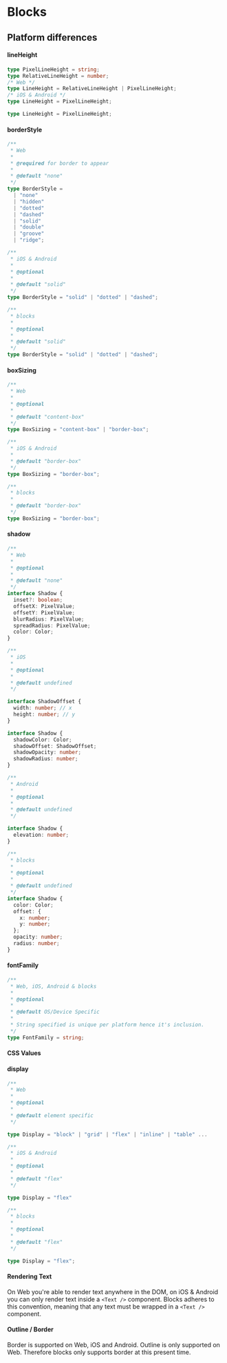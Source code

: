 # Blocks

## Platform differences

#### lineHeight

```ts
type PixelLineHeight = string;
type RelativeLineHeight = number;
/* Web */
type LineHeight = RelativeLineHeight | PixelLineHeight;
/* iOS & Android */
type LineHeight = PixelLineHeight;
```

```ts
type LineHeight = PixelLineHeight;
```

#### borderStyle

```ts
/**
 * Web
 *
 * @required for border to appear
 *
 * @default "none"
 */
type BorderStyle =
  | "none"
  | "hidden"
  | "dotted"
  | "dashed"
  | "solid"
  | "double"
  | "groove"
  | "ridge";

/**
 * iOS & Android
 *
 * @optional
 *
 * @default "solid"
 */
type BorderStyle = "solid" | "dotted" | "dashed";
```

```ts
/**
 * blocks
 *
 * @optional
 *
 * @default "solid"
 */
type BorderStyle = "solid" | "dotted" | "dashed";
```

#### boxSizing

```ts
/**
 * Web
 *
 * @optional
 *
 * @default "content-box"
 */
type BoxSizing = "content-box" | "border-box";

/**
 * iOS & Android
 *
 * @default "border-box"
 */
type BoxSizing = "border-box";
```

```ts
/**
 * blocks
 *
 * @default "border-box"
 */
type BoxSizing = "border-box";
```

#### shadow

```ts
/**
 * Web
 *
 * @optional
 *
 * @default "none"
 */
interface Shadow {
  inset?: boolean;
  offsetX: PixelValue;
  offsetY: PixelValue;
  blurRadius: PixelValue;
  spreadRadius: PixelValue;
  color: Color;
}

/**
 * iOS
 *
 * @optional
 *
 * @default undefined
 */

interface ShadowOffset {
  width: number; // x
  height: number; // y
}

interface Shadow {
  shadowColor: Color;
  shadowOffset: ShadowOffset;
  shadowOpacity: number;
  shadowRadius: number;
}

/**
 * Android
 *
 * @optional
 *
 * @default undefined
 */

interface Shadow {
  elevation: number;
}
```

```ts
/**
 * blocks
 *
 * @optional
 *
 * @default undefined
 */
interface Shadow {
  color: Color;
  offset: {
    x: number;
    y: number;
  };
  opacity: number;
  radius: number;
}
```

#### fontFamily

```ts
/**
 * Web, iOS, Android & blocks
 *
 * @optional
 *
 * @default OS/Device Specific
 *
 * String specified is unique per platform hence it's inclusion.
 */
type FontFamily = string;
```

#### CSS Values

#### display

```ts
/**
 * Web
 *
 * @optional
 *
 * @default element specific
 */

type Display = "block" | "grid" | "flex" | "inline" | "table" ...

/**
 * iOS & Android
 *
 * @optional
 *
 * @default "flex"
 */

type Display = "flex"
```

```ts
/**
 * blocks
 *
 * @optional
 *
 * @default "flex"
 */

type Display = "flex";
```

#### Rendering Text

On Web you're able to render text anywhere in the DOM, on iOS & Android you can only render text inside a `<Text />` component. Blocks adheres to this convention, meaning that any text must be wrapped in a `<Text />` component.

#### Outline / Border

Border is supported on Web, iOS and Android. Outline is only supported on Web. Therefore blocks only supports border at this present time.
